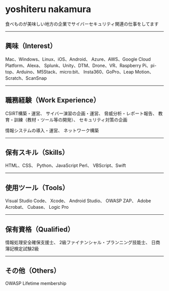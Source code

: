 
# yoshiteru nakamura
食べものが美味しい地方の企業でサイバーセキュリティ関連の仕事をしてます
***

## 興味（Interest）
Mac、Windows、Linux、iOS、Android、
Azure、AWS、Google Cloud Platform、Alexa、
Splunk、Unity、DTM、Drone、VR、Raspberry Pi、pi-top、Arduino、M5Stack、micro:bit、
Insta360、GoPro、Leap Motion、Scratch、ScanSnap
***
## 職務経験（Work Experience）
CSIRT構築・運営、
サイバー演習の企画・運営、
脅威分析・レポート報告、
教育・訓練（教材・ツール等の開発）、
セキュリティ対策の企画

情報システムの導入・運営、
ネットワーク構築
****
## 保有スキル（Skills）
HTML、CSS、
Python、JavaScript
Perl、
VBScript、Swift
***
## 使用ツール（Tools）
Visual Studio Code、
Xcode、
Android Studio、
OWASP ZAP、
Adobe Acrobat、
Cubase、
Logic Pro
***
## 保有資格（Qualified）
情報処理安全確保支援士、
2級ファイナンシャル・プランニング技能士、
日商簿記検定試験2級
***
## その他（Others）
OWASP Lifetime membership